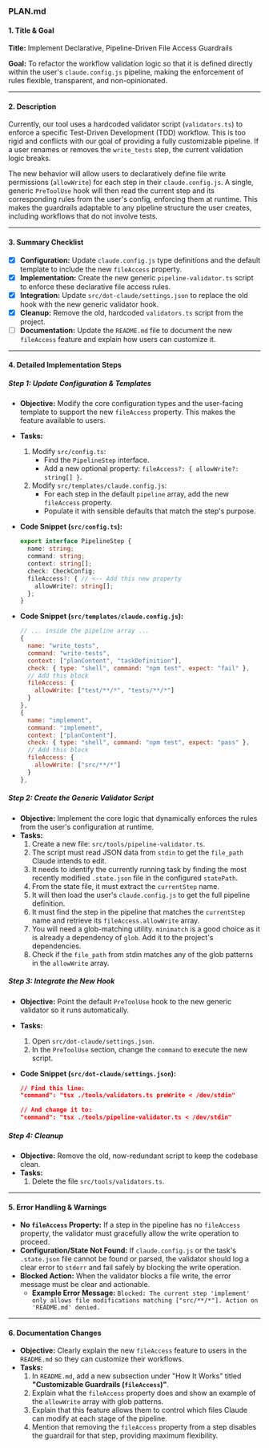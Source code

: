 

### PLAN.md

#### 1. Title & Goal

**Title:** Implement Declarative, Pipeline-Driven File Access Guardrails

**Goal:** To refactor the workflow validation logic so that it is defined directly within the user's `claude.config.js` pipeline, making the enforcement of rules flexible, transparent, and non-opinionated.

---

#### 2. Description

Currently, our tool uses a hardcoded validator script (`validators.ts`) to enforce a specific Test-Driven Development (TDD) workflow. This is too rigid and conflicts with our goal of providing a fully customizable pipeline. If a user renames or removes the `write_tests` step, the current validation logic breaks.

The new behavior will allow users to declaratively define file write permissions (`allowWrite`) for each step in their `claude.config.js`. A single, generic `PreToolUse` hook will then read the current step and its corresponding rules from the user's config, enforcing them at runtime. This makes the guardrails adaptable to any pipeline structure the user creates, including workflows that do not involve tests.

---

#### 3. Summary Checklist

-   [x] **Configuration:** Update `claude.config.js` type definitions and the default template to include the new `fileAccess` property.
-   [x] **Implementation:** Create the new generic `pipeline-validator.ts` script to enforce these declarative file access rules.
-   [x] **Integration:** Update `src/dot-claude/settings.json` to replace the old hook with the new generic validator hook.
-   [x] **Cleanup:** Remove the old, hardcoded `validators.ts` script from the project.
-   [ ] **Documentation:** Update the `README.md` file to document the new `fileAccess` feature and explain how users can customize it.

---

#### 4. Detailed Implementation Steps

##### **Step 1: Update Configuration & Templates**

*   **Objective:** Modify the core configuration types and the user-facing template to support the new `fileAccess` property. This makes the feature available to users.
*   **Tasks:**
    1.  Modify `src/config.ts`:
        *   Find the `PipelineStep` interface.
        *   Add a new optional property: `fileAccess?: { allowWrite?: string[] }`.
    2.  Modify `src/templates/claude.config.js`:
        *   For each step in the default `pipeline` array, add the new `fileAccess` property.
        *   Populate it with sensible defaults that match the step's purpose.

*   **Code Snippet (`src/config.ts`):**
    ```typescript
    export interface PipelineStep {
      name: string;
      command: string;
      context: string[];
      check: CheckConfig;
      fileAccess?: { // <-- Add this new property
        allowWrite?: string[];
      };
    }
    ```

*   **Code Snippet (`src/templates/claude.config.js`):**
    ```javascript
    // ... inside the pipeline array ...
    {
      name: "write_tests",
      command: "write-tests",
      context: ["planContent", "taskDefinition"],
      check: { type: "shell", command: "npm test", expect: "fail" },
      // Add this block
      fileAccess: {
        allowWrite: ["test/**/*", "tests/**/*"]
      }
    },
    {
      name: "implement",
      command: "implement",
      context: ["planContent"],
      check: { type: "shell", command: "npm test", expect: "pass" },
      // Add this block
      fileAccess: {
        allowWrite: ["src/**/*"]
      }
    },
    ```

##### **Step 2: Create the Generic Validator Script**

*   **Objective:** Implement the core logic that dynamically enforces the rules from the user's configuration at runtime.
*   **Tasks:**
    1.  Create a new file: `src/tools/pipeline-validator.ts`.
    2.  The script must read JSON data from `stdin` to get the `file_path` Claude intends to edit.
    3.  It needs to identify the currently running task by finding the most recently modified `.state.json` file in the configured `statePath`.
    4.  From the state file, it must extract the `currentStep` name.
    5.  It will then load the user's `claude.config.js` to get the full pipeline definition.
    6.  It must find the step in the pipeline that matches the `currentStep` name and retrieve its `fileAccess.allowWrite` array.
    7.  You will need a glob-matching utility. `minimatch` is a good choice as it is already a dependency of `glob`. Add it to the project's dependencies.
    8.  Check if the `file_path` from stdin matches any of the glob patterns in the `allowWrite` array.

##### **Step 3: Integrate the New Hook**

*   **Objective:** Point the default `PreToolUse` hook to the new generic validator so it runs automatically.
*   **Tasks:**
    1.  Open `src/dot-claude/settings.json`.
    2.  In the `PreToolUse` section, change the `command` to execute the new script.

*   **Code Snippet (`src/dot-claude/settings.json`):**
    ```json
    // Find this line:
    "command": "tsx ./tools/validators.ts preWrite < /dev/stdin"

    // And change it to:
    "command": "tsx ./tools/pipeline-validator.ts < /dev/stdin"
    ```

##### **Step 4: Cleanup**

*   **Objective:** Remove the old, now-redundant script to keep the codebase clean.
*   **Tasks:**
    1.  Delete the file `src/tools/validators.ts`.

---

#### 5. Error Handling & Warnings

*   **No `fileAccess` Property:** If a step in the pipeline has no `fileAccess` property, the validator must gracefully allow the write operation to proceed.
*   **Configuration/State Not Found:** If `claude.config.js` or the task's `.state.json` file cannot be found or parsed, the validator should log a clear error to `stderr` and fail safely by blocking the write operation.
*   **Blocked Action:** When the validator blocks a file write, the error message must be clear and actionable.
    *   **Example Error Message:** `Blocked: The current step 'implement' only allows file modifications matching ["src/**/*"]. Action on 'README.md' denied.`

---

#### 6. Documentation Changes

*   **Objective:** Clearly explain the new `fileAccess` feature to users in the `README.md` so they can customize their workflows.
*   **Tasks:**
    1.  In `README.md`, add a new subsection under "How It Works" titled **"Customizable Guardrails (`fileAccess`)"**.
    2.  Explain what the `fileAccess` property does and show an example of the `allowWrite` array with glob patterns.
    3.  Explain that this feature allows them to control which files Claude can modify at each stage of the pipeline.
    4.  Mention that removing the `fileAccess` property from a step disables the guardrail for that step, providing maximum flexibility.